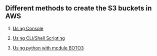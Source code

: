 ## Different methods to create the S3 buckets in AWS
1. [Using Console](https://git.epam.com/shivam_yadav/team-z/-/tree/main/S3%20Challenge/Task%201%20-%20Console)
    
2. [Using CLI/Shell Scripting](https://git.epam.com/shivam_yadav/team-z/-/tree/main/S3%20Challenge/Task%202%20-%20CLI%20and%20Shell%20Scripting)

3. [Using python with module BOTO3](https://git.epam.com/shivam_yadav/team-z/-/tree/main/S3%20Challenge/Task%202%20-%20CLI%20and%20Shell%20Scripting)


